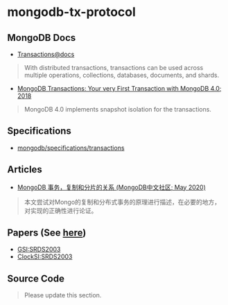 ﻿# mongodb-tx-protocol

## MongoDB Docs
- [Transactions@docs](https://docs.mongodb.com/manual/core/transactions/)
> With distributed transactions, transactions can be used 
across multiple operations, collections, databases, documents, and shards.

- [MongoDB Transactions: Your very First Transaction with MongoDB 4.0; 2018](https://dzone.com/articles/mongodb-transactions-your-very-first-transaction-w)
> MongoDB 4.0 implements snapshot isolation for the transactions.

## Specifications
- [mongodb/specifications/transactions](https://github.com/mongodb/specifications/tree/master/source/transactions)

## Articles
- [MongoDB 事务，复制和分片的关系 (MongoDB中文社区; May 2020)](https://mongoing.com/archives/38461)
> 本文尝试对Mongo的复制和分布式事务的原理进行描述，在必要的地方，对实现的正确性进行论证。

## Papers (See [here](https://github.com/hengxin/2020-ccf-tencent/tree/master/2020-ccf-tencent-projects/refs))
- [GSI:SRDS2003]()
- [ClockSI:SRDS2003]()

## Source Code
> Please update this section.